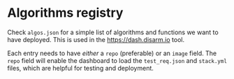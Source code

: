 # Algorithms registry

Check `algos.json` for a simple list of algorithms and functions we want to have deployed. This is used in the https://dash.disarm.io tool.

Each entry needs to have _either_ a `repo` (preferable) or an `image` field. The `repo` field will enable the dashboard to load the `test_req.json` and `stack.yml` files, which are helpful for testing and deployment.
